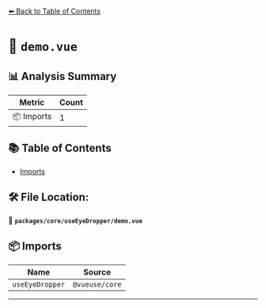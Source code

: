 [⬅️ Back to Table of Contents](../../../index.md)

# 📄 `demo.vue`

## 📊 Analysis Summary

| Metric | Count |
|--------|-------|
| 📦 Imports | 1 |

## 📚 Table of Contents

- [Imports](#imports)

## 🛠️ File Location:
📂 **`packages/core/useEyeDropper/demo.vue`**

## 📦 Imports

| Name | Source |
|------|--------|
| `useEyeDropper` | `@vueuse/core` |


---